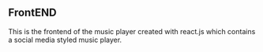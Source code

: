 ## FrontEND ##

This is the frontend of the music player created with react.js which contains a social media styled music player.
